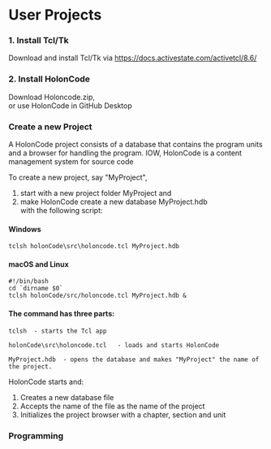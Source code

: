 # User Projects

### 1. Install Tcl/Tk

Download and install Tcl/Tk via https://docs.activestate.com/activetcl/8.6/

### 2. Install HolonCode
Download Holoncode.zip, <br> 
or use HolonCode in GitHub Desktop

### Create a new Project  

A HolonCode project consists of a database that contains the program units and a browser for handling the program. 
IOW, HolonCode is a content management system for source code

To create a new project, say "MyProject", 

1. start with a new project folder MyProject and 
2. make HolonCode create a new database MyProject.hdb <br>with the following script: 

#### Windows

```
tclsh holonCode\src\holoncode.tcl MyProject.hdb
````
#### macOS and Linux

````
#!/bin/bash 
cd `dirname $0` 
tclsh holonCode/src/holoncode.tcl MyProject.hdb &
````

#### The command has three parts:

````
tclsh  - starts the Tcl app     

holonCode\src\holoncode.tcl   - loads and starts HolonCode

MyProject.hdb  - opens the database and makes "MyProject" the name of the project.
````

HolonCode starts and:

1. Creates a new database file
2. Accepts the name of the file as the name of the project
3. Initializes the project browser with a chapter, section and unit

### Programming


